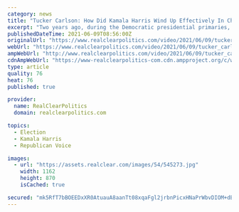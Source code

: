 ```yaml
---
category: news
title: "Tucker Carlson: How Did Kamala Harris Wind Up Effectively In Charge Of The United States?"
excerpt: "Two years ago, during the Democratic presidential primaries, Kamala Harris appeared on CNN to explain where she stood in the race. At that moment, Harris had just been memorably humiliated by Tulsi Gabbard of Hawaii during a televised debate,"
publishedDateTime: 2021-06-09T08:56:00Z
originalUrl: "https://www.realclearpolitics.com/video/2021/06/09/tucker_carlson_how_did_kamala_harris_wind_up_effectively_in_charge_of_the_united_states.html#!"
webUrl: "https://www.realclearpolitics.com/video/2021/06/09/tucker_carlson_how_did_kamala_harris_wind_up_effectively_in_charge_of_the_united_states.html#!"
ampWebUrl: "http://www.realclearpolitics.com/video/2021/06/09/tucker_carlson_how_did_kamala_harris_wind_up_effectively_in_charge_of_the_united_states.amp.html"
cdnAmpWebUrl: "https://www-realclearpolitics-com.cdn.ampproject.org/c/www.realclearpolitics.com/video/2021/06/09/tucker_carlson_how_did_kamala_harris_wind_up_effectively_in_charge_of_the_united_states.amp.html"
type: article
quality: 76
heat: 76
published: true

provider:
  name: RealClearPolitics
  domain: realclearpolitics.com

topics:
  - Election
  - Kamala Harris
  - Republican Voice

images:
  - url: "https://assets.realclear.com/images/54/545273.jpg"
    width: 1162
    height: 870
    isCached: true

secured: "mk5RfT7bBOEEDxXR0AtuauA8aanTt08xqaFgl2jrbnPicxHNaPrWbvDIOM+dB50LnSdLfqpZjejUSR/22/mQOs19013fUN2cdKaFy7YYnl5eeRiJuXuM3CO9wPbZMwBpcoExQJyurBgYVqH5HoPMPqwC6K+KS4mPuYexbJZiZ2r4JU1Z+O/RzDRyrzFvJ5ukRUCnp5hK/AXbJfugUKE2WXKP7ZfvV1y8To3QHzfvE8Izj9fW9HyEvGHB2+gyCHh18FhkAOaOS1Ynbi/eF88BlNwwmBU/xGglwir8LCLXMZ253Dg4mrQH19lXlobw2wajSP24vhYdi32YKQPKPNdqcCMlhuS81eBCR5PvWvedqcY=;C8xlhz0DZRwAfB7Mk3fmEA=="
---
```


